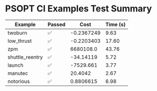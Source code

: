 # PSOPT CI Examples Test Summary

| Example | Passed | Cost | Time (s) |
|---|---|---|---|
| twoburn | ✅ | -0.2367249 | 9.63 |
| low_thrust | ✅ | -0.2203403 | 17.60 |
| zpm | ✅ | 6680108.0 | 43.76 |
| shuttle_reentry | ✅ | -34.14119 | 5.72 |
| launch | ✅ | -7529.661 | 3.77 |
| manutec | ✅ | 20.4042 | 2.67 |
| notorious | ✅ | 0.8806615 | 6.98 |